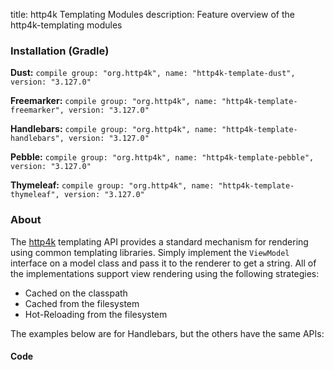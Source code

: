 title: http4k Templating Modules
description: Feature overview of the http4k-templating modules

### Installation (Gradle)
**Dust:** ```compile group: "org.http4k", name: "http4k-template-dust", version: "3.127.0"```

**Freemarker:** ```compile group: "org.http4k", name: "http4k-template-freemarker", version: "3.127.0"```

**Handlebars:** ```compile group: "org.http4k", name: "http4k-template-handlebars", version: "3.127.0"```

**Pebble:** ```compile group: "org.http4k", name: "http4k-template-pebble", version: "3.127.0"```

**Thymeleaf:** ```compile group: "org.http4k", name: "http4k-template-thymeleaf", version: "3.127.0"```

### About
The [http4k] templating API provides a standard mechanism for rendering using common templating libraries. Simply implement the `ViewModel` interface on a model class and pass it to the renderer to get a string. All of the implementations support view rendering using the following strategies:

* Cached on the classpath
* Cached from the filesystem
* Hot-Reloading from the filesystem

The examples below are for Handlebars, but the others have the same APIs:

#### Code  [<img class="octocat"/>](https://github.com/http4k/http4k/blob/master/src/docs/guide/modules/templating/example.kt)

 <script src="https://gist-it.appspot.com/https://github.com/http4k/http4k/blob/master/src/docs/guide/modules/templating/example.kt"></script>

[http4k]: https://http4k.org
